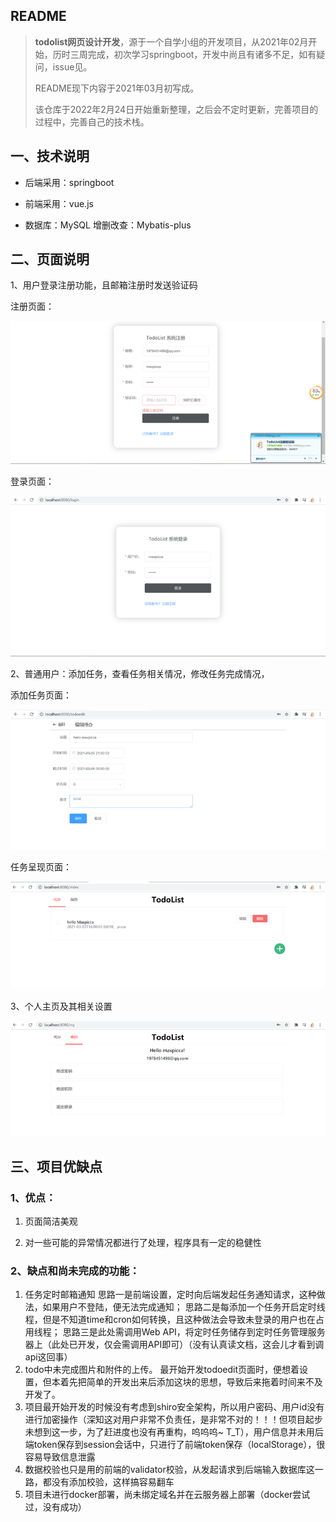 ## README

> **todolist网页设计开发**，源于一个自学小组的开发项目，从2021年02月开始，历时三周完成，初次学习springboot，开发中尚且有诸多不足，如有疑问，issue见。
>
> README现下内容于2021年03月初写成。
>
> 该仓库于2022年2月24日开始重新整理，之后会不定时更新，完善项目的过程中，完善自己的技术栈。

## 一、技术说明

- 后端采用：springboot

- 前端采用：vue.js

- 数据库：MySQL  增删改查：Mybatis-plus



## 二、页面说明

1、用户登录注册功能，且邮箱注册时发送验证码

注册页面：

![image-20220224013808342](README.assets/注册界面.png)

登录页面：

![image-20220224013808342](README.assets/登录界面.png)

2、普通用户：添加任务，查看任务相关情况，修改任务完成情况，

添加任务页面：

![image-20220224013808342](README.assets/任务界面.png)

任务呈现页面：

![image-20220224013808342](README.assets/任务主页.png)

3、个人主页及其相关设置

![image-20220224013808342](README.assets/个人主页.png)

## 三、项目优缺点

### 1、优点：

1. 页面简洁美观

2. 对一些可能的异常情况都进行了处理，程序具有一定的稳健性



### 2、缺点和尚未完成的功能：

1. 任务定时邮箱通知 
   思路一是前端设置，定时向后端发起任务通知请求，这种做法，如果用户不登陆，便无法完成通知；
   思路二是每添加一个任务开启定时线程，但是不知道time和cron如何转换，且这种做法会导致未登录的用户也在占用线程；
   思路三是此处需调用Web API，将定时任务储存到定时任务管理服务器上（此处已开发，仅会需调用API即可）（没有认真读文档，这会儿才看到调api这回事）
2. todo中未完成图片和附件的上传。
   最开始开发todoedit页面时，便想着设置，但本着先把简单的开发出来后添加这块的思想，导致后来拖着时间来不及开发了。
3. 项目最开始开发的时候没有考虑到shiro安全架构，所以用户密码、用户id没有进行加密操作（深知这对用户非常不负责任，是非常不对的！！！但项目起步未想到这一步，为了赶进度也没有再重构，呜呜呜~ T_T），用户信息并未用后端token保存到session会话中，只进行了前端token保存（localStorage），很容易导致信息泄露
4. 数据校验也只是用的前端的validator校验，从发起请求到后端输入数据库这一路，都没有添加校验，这样搞容易翻车
5. 项目未进行docker部署，尚未绑定域名并在云服务器上部署（docker尝试过，没有成功）